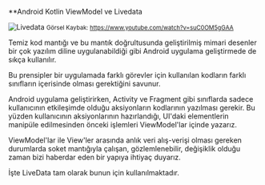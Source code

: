 **Android Kotlin ViewModel ve Livedata

![Livedata](https://yuklio.com/f/n1sdc-livedata.png)
<small>Görsel Kaybak: https://www.youtube.com/watch?v=suC0OM5gGAA</small>   


Temiz kod mantığı ve bu mantık doğrultusunda geliştirilmiş mimari desenler bir çok yazılım diline
uygulanabildiği gibi Android uygulama geliştirmede de sıkça kullanılır.

Bu prensipler bir uygulamada farklı görevler için kullanılan kodların farklı sınıfların içerisinde 
olması gerektiğini savunur.

Android uygulama geliştirirken, Activity ve Fragment gibi sınıflarda sadece kullanıcının etkileşimde
olduğu aksiyonların kodlarının yazılması gerekir. Bu yüzden kullanıcının aksiyonlarının hazırlandığı,
UI'daki elementlerin manipüle edilmesinden önceki işlemleri ViewModel'lar içinde yazarız.

ViewModel'lar ile View'ler arasında anlık veri alış-verişi olması gereken durumlarda soket mantığıyla
çalışan, gözlemlenebilir, değişiklik olduğu zaman bizi haberdar eden bir yapıya ihtiyaç duyarız.

İşte LiveData tam olarak bunun için kullanılmaktadır.
